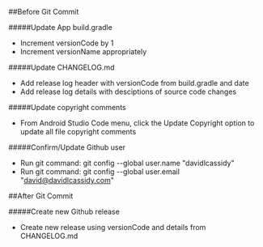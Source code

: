 ##Before Git Commit

#####Update App build.gradle

 - Increment versionCode by 1
 - Increment versionName appropriately
 
#####Update CHANGELOG.md

 - Add release log header with versionCode from build.gradle and date
 - Add release log details with desciptions of source code changes
 
#####Update copyright comments

 - From Android Studio Code menu, click the Update Copyright option to update all file copyright comments
 
#####Confirm/Update Github user
 - Run git command: git config --global user.name "davidlcassidy"
 - Run git command: git config --global user.email "david@davidlcassidy.com"
 
##After Git Commit
 
#####Create new Github release

 - Create new release using versionCode and details from CHANGELOG.md